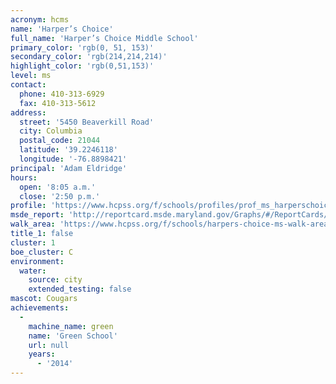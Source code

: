 ```yaml
---
acronym: hcms
name: 'Harper’s Choice'
full_name: 'Harper’s Choice Middle School'
primary_color: 'rgb(0, 51, 153)'
secondary_color: 'rgb(214,214,214)'
highlight_color: 'rgb(0,51,153)'
level: ms
contact:
  phone: 410-313-6929
  fax: 410-313-5612
address:
  street: '5450 Beaverkill Road'
  city: Columbia
  postal_code: 21044
  latitude: '39.2246118'
  longitude: '-76.8898421'
principal: 'Adam Eldridge'
hours:
  open: '8:05 a.m.'
  close: '2:50 p.m.'
profile: 'https://www.hcpss.org/f/schools/profiles/prof_ms_harperschoice.pdf'
msde_report: 'http://reportcard.msde.maryland.gov/Graphs/#/ReportCards/ReportCardSchool/1//1/13/0518/'
walk_area: 'https://www.hcpss.org/f/schools/harpers-choice-ms-walk-area.pdf'
title_1: false
cluster: 1
boe_cluster: C
environment:
  water:
    source: city
    extended_testing: false
mascot: Cougars
achievements:
  -
    machine_name: green
    name: 'Green School'
    url: null
    years:
      - '2014'
---
```

